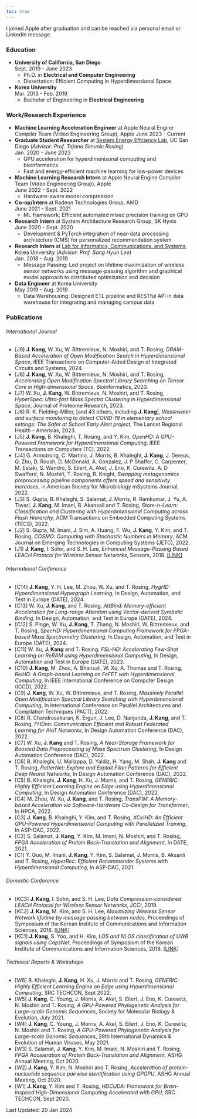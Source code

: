 ```yaml
---
toc: true
---
```


I joined Apple after graduation and can be reached via personal email or LinkedIn message.

### Education

* **University of California, San Diego**\
Sept. 2019 - June 2023
    * Ph.D. in **Electrical and Computer Engineering**
    * Dissertation: Efficient Computing in Hyperdimensional Space
* **Korea University**\
Mar. 2013 - Feb. 2019
    * Bachelor of Engineering in **Electrical Engineering**

### Work/Research Experience
* **Machine Learning Acceleration Engineer** at Apple Neural Engine Compiler Team (Video Engineering Group), Apple
June 2023 - Current
* **Graduate Student Researcher** at [System Energy Effciency Lab](http://seelab.ucsd.edu), UC San Diego (*Advisor: Prof. Tajana Simunic Rosing*)\
Jan. 2020 - June 2023
    - GPU acceleration for hyperdimenisonal computing and bioinformatics
    - Fast and energy-efficient machine learning for low-power devices
* **Machine Learning Research Intern** at Apple Neural Engine Compiler Team (Video Engineering Group), Apple\
June 2022 - Sept. 2022
    - Hardware-aware model compression
* **Co-op/Intern** at Radeon Technologies Group, AMD\
June 2021 - Sept. 2021 
    - ML framework; Efficient automated mixed precision training on GPU
* **Research Intern** at System Architecture Research Group, SK Hynix\
June 2020 - Sept. 2020 
    - Development & PyTorch integration of near-data processing architecture (CMS) for personalized recommendation system
* **Research Intern** at [Lab for Informatics, Communications, and Systems](https://sites.google.com/view/licswww), Korea University (*Advisor: Prof. Sang Hyun Lee*)\
Jan. 2018 - Aug. 2019
    - Message Passing:
      Led project on lifetime maximization of wireless sensor networks using message-passing algorithm and graphical model approach to distributed optimization and decision
* **Data Engineer** at Korea University\
May 2019 - Aug. 2019
  * Data Warehousing: Designed ETL pipeline and RESTful API in data warehouse for integrating and managing campus data


### Publications
###### International Journal
  - [J9] **J. Kang**, W. Xu, W. Bittremieux, N. Moshiri, and T. Rosing, *DRAM-Based Acceleration of Open Modification Search in Hyperdimensional Space*, IEEE Transactions on Computer-Aided Design of Integrated Circuits and Systems, 2024.
  - [J8] **J. Kang**, W. Xu, W. Bittremieux, N. Moshiri, and T. Rosing, *Accelerating Open Modification Spectral Library Searching on Tensor Core in High-dimensional Space*, Bioinformatics, 2023.
  - [J7] W. Xu, **J. Kang**, W. Bittremieux, N. Moshiri, and T. Rosing, *HyperSpec: Ultra-fast Mass Spectra Clustering in Hyperdimensional Space*, Journal of Proteome Research, 2023.
  - [J6] R. K. Fielding-Miller, [and 43 others, including **J. Kang**], *Wastewater and surface monitoring to detect COVID-19 in elementary school settings: The Safer at School Early Alert project*, The Lancet Regional Health – Americas, 2023.
  - [J5] **J. Kang**, B. Khaleghi, T. Rosing, and Y. Kim, *OpenHD: A GPU-Powered Framework for Hyperdimensional Computing*, IEEE Transactions on Computers (TC), 2022.
  - [J4] G. Armstrong, C. Martino, J. Morris, B. Khaleghi, **J. Kang**, J. Dereus, Q. Zhu, D. Roush, D. McDonald, A. Gonzalez, J. P Shaffer, C. Carpenter, M. Estaki, S. Wandro, S. Eilert, A. Akel, J. Eno, K. Curewitz, A. D Swafford, N. Moshiri, T. Rosing, R. Knight, *Swapping metagenomics preprocessing pipeline components offers speed and sensitivity increases*, in American Society for Microbiology mSystems Journal, 2022.
  - [J3] S. Gupta, B. Khaleghi, S. Salamat, J. Morris, R. Ramkumar, J. Yu, A. Tiwari, **J. Kang**, M. Imani, B. Akansali and T. Rosing, *Store-n-Learn: Classification and Clustering with Hyperdimensional Computing across Flash Hierarchy*, ACM Transactions on Embedded Computing Systems (TECS), 2022.
  - [J2] S. Gupta, M. Imani, J. Sim, A. Huang, F. Wu, **J. Kang**, Y. Kim, and T. Rosing, *COSMO: Computing with Stochastic Numbers in Memory*, ACM Journal on Emerging Technologies in Computing Systems (JETC), 2022.
  - [J1] **J. Kang**, I. Sohn, and S. H. Lee, *Enhanced Message-Passing Based LEACH Protocol for Wireless Sensor Networks*, Sensors, 2018. 
[\[LINK\]](https://www.mdpi.com/1424-8220/19/1/75)

###### International Conference
  - [C14] **J. Kang**, Y. H. Lee, M. Zhou, W. Xu, and T. Rosing, *HygHD: Hyperdimensional Hypergraph Learning*, In Design, Automation, and Test in Europe (DATE), 2024.
  - [C13] W. Xu, **J. Kang**, and T. Rosing, *AttBind: Memory-efficient Acceleration for Long-range Attention using Vector-derived Symbolic Binding*, In Design, Automation, and Test in Europe (DATE), 2024.
  - [C12] S. Pinge, W. Xu, **J. Kang**, T. Zhang, N. Moshiri, W. Bittremieux, and T. Rosing, *SpecHD: Hyperdimensional Computing Framework for FPGA-based Mass Spectrometry Clustering*, In Design, Automation, and Test in Europe (DATE), 2024.
  - [C11] W. Xu, **J. Kang** and T. Rosing, *FSL-HD: Accelerating Few-Shot Learning on ReRAM using Hyperdimensional Computing*, In Design, Automation and Test in Europe (DATE), 2023.
  - [C10] **J. Kang**, M. Zhou, A. Bhansali, W. Xu, A. Thomas and T. Rosing, *RelHD: A Graph-based Learning on FeFET with Hyperdimensional Computing*, In IEEE International Conference on Computer Design (ICCD), 2022.
  - [C9] **J. Kang**, W. Xu, W. Bittremieux, and T. Rosing, *Massively Parallel Open Modification Spectral Library Searching with Hyperdimensional Computing*, In International Conference on Parallel Architectures and Compilation Techniques (PACT), 2022.
  - [C8] R. Chandrasekaran, K. Ergun, J. Lee, D. Nanjunda, **J. Kang**, and T. Rosing, *FHDnn: Communication Efficient and Robust Federated Learning for AIoT Networks*, In Design Automation Conference (DAC), 2022.
  - [C7] W. Xu, **J. Kang** and T. Rosing, *A Near-Storage Framework for Boosted Data Preprocessing of Mass Spectrum Clustering*, In Design Automation Conference (DAC), 2022.
  - [C6] B. Khaleghi, U. Mallappa, D. Yaldiz, H. Yang, M. Shah, **J. Kang** and T. Rosing, *PatterNet: Explore and Exploit Filter Patterns for Efficient Deep Neural Networks*, In Design Automation Conference (DAC), 2022.
  - [C5] B. Khaleghi, **J. Kang**, H. Xu, J. Morris, and T. Rosing, *GENERIC: Highly Efficient Learning Engine on Edge using Hyperdimensional Computing*, In Design Automation Conference (DAC), 2022.
  - [C4] M. Zhou, W. Xu, **J. Kang**, and T. Rosing, *TransPIM: A Memory-based Acceleration via Software-Hardware Co-Design for Transformer*, In HPCA, 2022.
  - [C3] **J. Kang**, B. Khaleghi, Y. Kim, and T. Rosing, *XCelHD: An Efficient GPU-Powered Hyperdimensional Computing with Parallelized Training*, In ASP-DAC, 2022.
  - [C2] S. Salamat, **J. Kang**, Y. Kim, M. Imani, N. Moshiri, and T. Rosing, *FPGA Acceleration of Protein Back-Translation and Alignment*, In DATE, 2021.
  - [C1] Y. Guo, M. Imani, **J. Kang**, Y. Kim, S. Salamat, J. Morris, B. Aksanli and T. Rosing, *HyperRec: Efficient Recommender Systems with Hyperdimensional Computing*, In ASP-DAC, 2021.
###### Domestic Conference
  - [KC3] **J. Kang**, I. Sohn, and S. H. Lee, *Data Compression-considered LEACH Protocol for Wireless Sensor Networks*, JCCI, 2019. 
  - [KC2] **J. Kang**, M. Kim, and S. H. Lee, *Maximizing Wireless Sensor Network lifetime by message passing between nodes*, Proceedings of Symposium of the Korean Institute of Communications and Information Sciences, 2018. [\[LINK\]](http://www.dbpia.co.kr/Journal/ArticleDetail/NODE07512630)
  - [KC1] **J. Kang**, S. Yoo, and H. Kim, *LOS and NLOS classification of UWB signals using CapsNet*, Proceedings of Symposium of the Korean Institute of Communications and Information Sciences, 2018. [\[LINK\]](http://www.dbpia.co.kr/Journal/ArticleDetail/NODE07368798)

###### Technical Reports & Workshops
  - [W6] B. Khaleghi, **J. Kang**, H. Xu, J. Morris and T. Rosing, *GENERIC: Highly Efficient Learning Engine on Edge using Hyperdimensional Computing*, SRC TECHCON, Sept 2022.
  - [W5] **J. Kang**, C. Young, J. Morris, A. Akel, S. Eilert, J. Eno, K. Curewitz, N. Moshiri and T. Rosing, *A GPU-Powered Phylogenetic Analysis for Large-scale Genomic Sequences*, Society for Molecular Biology & Evolution, July 2021.
  - [W4] **J. Kang**, C. Young, J. Morris, A. Akel, S. Eilert, J. Eno, K. Curewitz, N. Moshiri and T. Rosing, *A GPU-Powered Phylogenetic Analysis for Large-scale Genomic Sequences*, 28th International Dynamics & Evolution of Human Viruses, May 2021.
  - [W3] S. Salamat, **J. Kang**, Y. Kim, M. Imani, N. Moshiri and T. Rosing, *FPGA Acceleration of Protein Back-Translation and Alignment*, ASHG Annual Meeting, Oct 2020.
  - [W2] **J. Kang**, Y. Kim, N. Moshiri and T. Rosing, *Acceleration of protein-nucleotide sequence pairwise identification using GPGPU*, ASHG Annual Meeting, Oct 2020.
  - [W1] **J. Kang**, Y. Kim and T. Rosing, *HDCUDA: Framework for Brain-Inspired High-Dimensional Computing Accelerated with GPU*, SRC TECHCON, Sept 2020.

<!--
### Teaching Experience
* **Teaching Assistant** for Engineering Mathematics I (Spring 2017)
* **Peer-tutoring Mentor** for Circuit Theory I (Spring 2017)
* **Peer-tutoring Mentor** for Data Structure and Algorithm (Fall 2017)
 
### Extracurricular
* Hardware and Software Club (HandS) [\[about\]](https://hands.korea.ac.kr) [\[board\]](https://hardwareand.software)\
*Server/Webpage Administrator, Technical Leader*\
Mar. 2013 - Dec. 2018
  * Hands-on project: Presented personal projects at annual exhibition
  * Server Maintaining: Developed society webpage and maintained server. Designed overall architecture built with Nginx and Ruby, and used applicative multiplexer to use various protocols
  * Mentoring: Taught fundamental skills such as C, project management, machine learning basics to help freshmen start personal projects -->

<!-- 
Technical Skills
----------
* Languages: C, C++, CUDA, Python, MATLAB, Verilog, ARM Assembly, React.js
* Technologies: Spectre, SPICE, Quartus, Multisim, Design Compiler -->

<!-- 
Language Skills
----------
* Korean (Native), English (Fluent), Mandarin (Novice) -->

Last Updated: 20 Jan 2024
